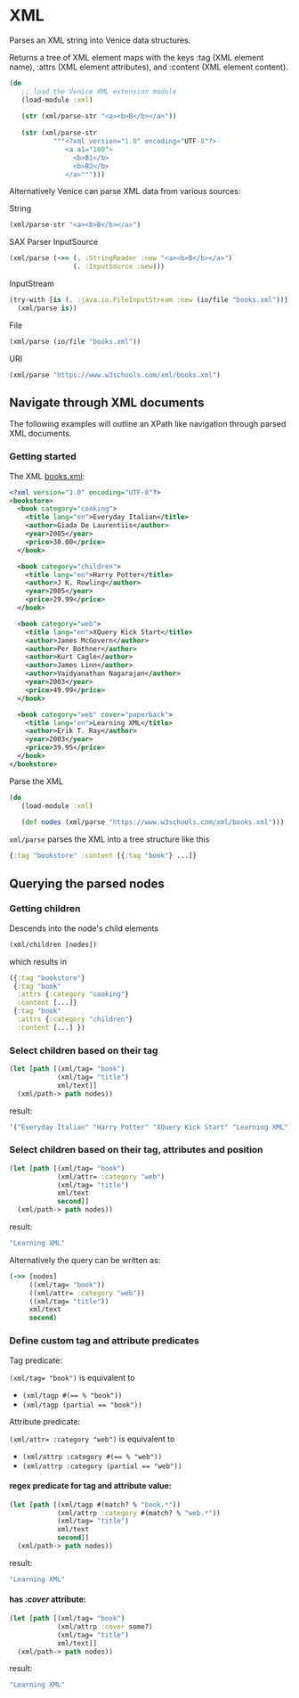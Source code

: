 # XML

Parses an XML string into Venice data structures.

Returns a tree of XML element maps with the
keys :tag (XML element name), :attrs (XML element attributes), 
and :content (XML element content).

```clojure
(do
   ;; load the Venice XML extension module
   (load-module :xml)
   
   (str (xml/parse-str "<a><b>B</b></a>"))
   
   (str (xml/parse-str 
           """<?xml version="1.0" encoding="UTF-8"?>
              <a a1="100">
                <b>B1</b>
                <b>B2</b>
              </a>""")))
```



Alternatively Venice can parse XML data from various sources:


String

```clojure
(xml/parse-str "<a><b>B</b></a>")
```

SAX Parser InputSource

```clojure
(xml/parse (->> (. :StringReader :new "<a><b>B</b></a>")
                (. :InputSource :new)))
```

InputStream

```clojure
(try-with [is (. :java.io.FileInputStream :new (io/file "books.xml"))]
  (xml/parse is))
```

File

```clojure       
(xml/parse (io/file "books.xml"))
```

URI

```clojure       
(xml/parse "https://www.w3schools.com/xml/books.xml")
```


## Navigate through XML documents

The following examples will outline an XPath like navigation through parsed 
XML documents.


### Getting started

The XML [books.xml](https://www.w3schools.com/xml/books.xml):

```xml
<?xml version="1.0" encoding="UTF-8"?>
<bookstore>
  <book category="cooking">
    <title lang="en">Everyday Italian</title>
    <author>Giada De Laurentiis</author>
    <year>2005</year>
    <price>30.00</price>
  </book>

  <book category="children">
    <title lang="en">Harry Potter</title>
    <author>J K. Rowling</author>
    <year>2005</year>
    <price>29.99</price>
  </book>

  <book category="web">
    <title lang="en">XQuery Kick Start</title>
    <author>James McGovern</author>
    <author>Per Bothner</author>
    <author>Kurt Cagle</author>
    <author>James Linn</author>
    <author>Vaidyanathan Nagarajan</author>
    <year>2003</year>
    <price>49.99</price>
  </book>

  <book category="web" cover="paperback">
    <title lang="en">Learning XML</title>
    <author>Erik T. Ray</author>
    <year>2003</year>
    <price>39.95</price>
  </book>
</bookstore>
```

Parse the XML

```clojure
(do
   (load-module :xml)
   
   (def nodes (xml/parse "https://www.w3schools.com/xml/books.xml")))
```

`xml/parse` parses the XML into a tree structure like this

```clojure
{:tag "bookstore" :content [{:tag "book"} ...]}
```


## Querying the parsed nodes

### Getting children

Descends into the node's child elements

```clojure
(xml/children [nodes])
```

which results in

```clojure
({:tag "bookstore"}
 {:tag "book"
  :attrs {:category "cooking"}
  :content [...]}
 {:tag "book"
  :attrs {:category "children"}
  :content [...] })
```

### Select children based on their tag

```clojure
(let [path [(xml/tag= "book")
            (xml/tag= "title")
            xml/text]]
  (xml/path-> path nodes))
```

result:

```clojure
'("Everyday Italian" "Harry Potter" "XQuery Kick Start" "Learning XML")
```


### Select children based on their tag, attributes and position

```clojure
(let [path [(xml/tag= "book")
            (xml/attr= :category "web")
            (xml/tag= "title")
            xml/text
            second]]
  (xml/path-> path nodes))
```

result:

```clojure
"Learning XML"
```

Alternatively the query can be written as:

```clojure
(->> [nodes]
     ((xml/tag= "book"))
     ((xml/attr= :category "web"))
     ((xml/tag= "title"))
     xml/text
     second)
```

### Define custom tag and attribute predicates

Tag predicate:

`(xml/tag= "book")` is equivalent to
- `(xml/tagp #(== % "book"))`
- `(xml/tagp (partial == "book"))`
 
Attribute predicate:   

`(xml/attr= :category "web")` is equivalent to 
- `(xml/attrp :category #(== % "web"))`
- `(xml/attrp :category (partial == "web"))`

  
#### regex predicate for tag and attribute value:

```clojure
(let [path [(xml/tagp #(match? % "book.*"))
            (xml/attrp :category #(match? % "web.*"))
            (xml/tag= "title")
            xml/text
            second]]
  (xml/path-> path nodes))
```

result:

```clojure
"Learning XML"
```


#### has _:cover_ attribute:

```clojure
(let [path [(xml/tag= "book")
            (xml/attrp :cover some?)
            (xml/tag= "title")
            xml/text]]
  (xml/path-> path nodes))
```

result:

```clojure
"Learning XML"
```
